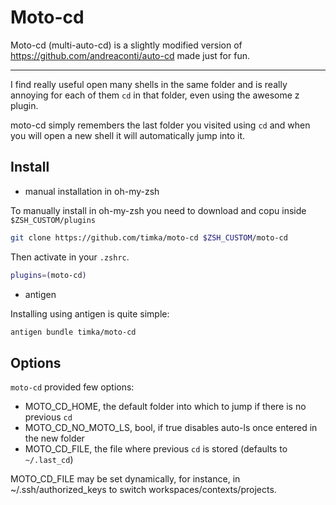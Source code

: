 # Moto-cd

Moto-cd (multi-auto-cd) is a slightly modified version of https://github.com/andreaconti/auto-cd made just for fun.

-----------------------------

I find really useful open many shells in the same folder and is really annoying for each of them `cd` in that folder, even using the awesome z plugin.

moto-cd simply remembers the last folder you visited using `cd` and when you will open a new shell it will automatically jump into it.

## Install

- manual installation in oh-my-zsh

To manually install in oh-my-zsh you need to download and copu inside 
`$ZSH_CUSTOM/plugins`

```zsh
git clone https://github.com/timka/moto-cd $ZSH_CUSTOM/moto-cd
```
Then activate in your `.zshrc`.

```zsh
plugins=(moto-cd)
```

- antigen

Installing using antigen is quite simple:

```zsh
antigen bundle timka/moto-cd
```

## Options

`moto-cd` provided few options:

- MOTO_CD_HOME, the default folder into which to jump if there is no previous `cd`
- MOTO_CD_NO_MOTO_LS, bool, if true disables auto-ls once entered in the new folder
- MOTO_CD_FILE, the file where previous `cd` is stored (defaults to `~/.last_cd`)

MOTO_CD_FILE may be set dynamically, for instance, in ~/.ssh/authorized_keys to switch workspaces/contexts/projects.
